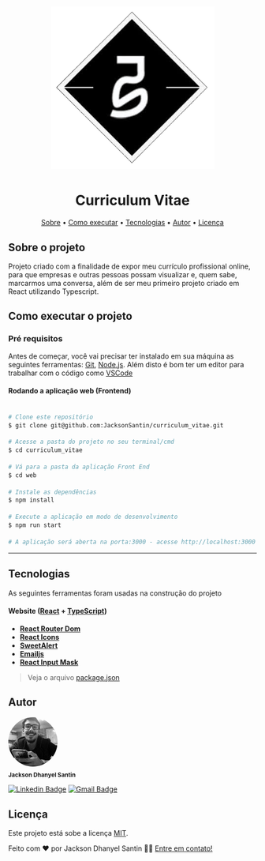 <h1 align="center">
  <img alt="Logo JDS" src="./src/images/logo.png">
</h1>

<h1 align="center">
  Curriculum Vitae
</h1>

<p align="center">
  <a href="#sobre-o-projeto">Sobre</a> •
  <a href="#como-executar-o-projeto">Como executar</a> •
  <a href="#tecnologias">Tecnologias</a> •
  <a href="#autor">Autor</a> •
  <a href="#licença">Licença</a>
</p>

## Sobre o projeto

Projeto criado com a finalidade de expor meu currículo profissional online, para que empresas e outras pessoas possam visualizar e, quem sabe, marcarmos uma conversa, além de ser meu primeiro projeto criado em React utilizando Typescript.

## Como executar o projeto

### Pré requisitos

Antes de começar, você vai precisar ter instalado em sua máquina as seguintes ferramentas:
[Git](https://git-scm.com), [Node.js](https://nodejs.org/en/).
Além disto é bom ter um editor para trabalhar com o código como [VSCode](https://code.visualstudio.com/)

#### Rodando a aplicação web (Frontend)

```bash

# Clone este repositório
$ git clone git@github.com:JacksonSantin/curriculum_vitae.git

# Acesse a pasta do projeto no seu terminal/cmd
$ cd curriculum_vitae

# Vá para a pasta da aplicação Front End 
$ cd web

# Instale as dependências
$ npm install 

# Execute a aplicação em modo de desenvolvimento
$ npm run start 

# A aplicação será aberta na porta:3000 - acesse http://localhost:3000

```

---

## Tecnologias

As seguintes ferramentas foram usadas na construção do projeto

#### **Website** ([React](https://reactjs.org/) + [TypeScript](https://www.typescriptlang.org/))

-   **[React Router Dom](https://github.com/ReactTraining/react-router/tree/master/packages/react-router-dom)**
-   **[React Icons](https://react-icons.github.io/react-icons/)**
-   **[SweetAlert](https://sweetalert.js.org/)**
-   **[Emailjs](http://emailjs.com/)**
-   **[React Input Mask](https://www.npmjs.com/package/react-text-mask)**

> Veja o arquivo [package.json](https://github.com/JacksonSantin/curriculum_vitae/blob/master/web/package.json)

## Autor

<img alt="JAckson Dhanyel Santin" src="./src/images/avatar.jpg" width="100px;" style="border-radius: 50%;" />
<br />
<sub><b>Jackson Dhanyel Santin</b></sub>
<br />

[![Linkedin Badge](https://img.shields.io/badge/-Jackson-blue?style=flat-square&logo=Linkedin&logoColor=white&link=https://www.linkedin.com/in/jackson-dhanyel-santin/)](https://www.linkedin.com/in/jackson-dhanyel-santin/) 
[![Gmail Badge](https://img.shields.io/badge/-jackdhanyelsn@gmail.com-c14438?style=flat-square&logo=Gmail&logoColor=white&link=mailto:jackdhanyelsn@gmail.com)](mailto:jackdhanyelsn@gmail.com)

## Licença 

Este projeto está sobe a licença [MIT](./LICENSE).

Feito com ❤️ por Jackson Dhanyel Santin 👋🏽 [Entre em contato!](https://www.linkedin.com/in/jackson-dhanyel-santin/)
